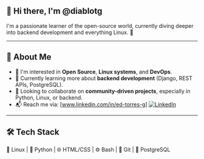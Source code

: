 ## 👋 Hi there, I'm @diablotg
I'm a passionate learner of the open-source world, currently diving deeper into backend development and everything Linux. 🚀

---

## 🧠 About Me

- 👀 I'm interested in **Open Source**, **Linux systems**, and **DevOps**.
- 🌱 Currently learning more about **backend development** (Django, REST APIs, PostgreSQL).
- 🤝 Looking to collaborate on **community-driven projects**, especially in Python, Linux, or backend.
- 📬 Reach me via: [www.linkedin.com/in/ed-torres-g] [![LinkedIn](https://img.shields.io/badge/LinkedIn-Visit-blue?style=flat&logo=linkedin)](https://www.linkedin.com/in/ed-torres-g)
---

## 🛠️ Tech Stack

🐧 Linux | 🐍 Python | 🌐 HTML/CSS | ⚙️ Bash | 🔄 Git | 🐘 PostgreSQL
